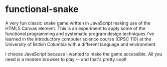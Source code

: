 # functional-snake
A very fun classic snake game written in JavaScript making use of the HTML5 Canvas element. This is an experiment to apply some of the functional programming and systematic program design techniques I've learned in the introductory computer science course (CPSC 110) at the University of British Columbia with a different language and environment. 

I choose JavaScript because I wanted to make the game accessible. All you need is a modern browser to play -- and that's pretty cool!
